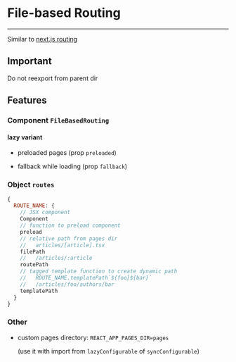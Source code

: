 # File-based Routing

---

Similar to [next.js routing](https://nextjs.org/docs/routing/introduction)

## Important

Do not reexport from parent dir

## Features

### Component `FileBasedRouting`

#### lazy variant

- preloaded pages (prop `preloaded`)

- fallback while loading (prop `fallback`)

### Object `routes`

```javascript
{
  ROUTE_NAME: {
    // JSX component
    Component
    // function to preload component
    preload
    // relative path from pages dir
    //   articles/[article].tsx
    filePath
    //   /articles/:article
    routePath
    // tagged template function to create dynamic path
    //   ROUTE_NAME.templatePath`${foo}${bar}`
    //   /articles/foo/authors/bar
    templatePath
  }
}
```
### Other

- custom pages directory: `REACT_APP_PAGES_DIR=pages`

	(use it with import from `lazyConfigurable` of `syncConfigurable`)

